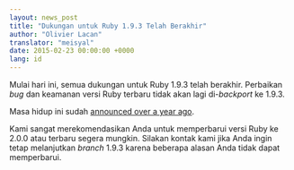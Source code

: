 ```yaml
---
layout: news_post
title: "Dukungan untuk Ruby 1.9.3 Telah Berakhir"
author: "Olivier Lacan"
translator: "meisyal"
date: 2015-02-23 00:00:00 +0000
lang: id
---
```


Mulai hari ini, semua dukungan untuk Ruby 1.9.3 telah berakhir. Perbaikan *bug* dan keamanan
versi Ruby terbaru tidak akan lagi di-*backport* ke 1.9.3.

Masa hidup ini sudah [announced over a year ago](https://www.ruby-lang.org/en/news/2014/01/10/ruby-1-9-3-will-end-on-2015/).

Kami sangat merekomendasikan Anda untuk memperbarui versi Ruby ke 2.0.0 atau terbaru segera mungkin. Silakan kontak kami jika Anda ingin tetap melanjutkan *branch* 1.9.3 karena beberapa alasan Anda tidak dapat memperbarui.
